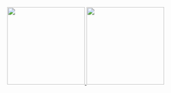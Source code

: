 
<div>
  <a href="https://github.com/GuiHenriques">
  <img height="180em" src="https://github-readme-stats.vercel.app/api?username=guihenriques&show_icons=true&theme=github_dark"/>
  <img height="180em" src="https://github-readme-stats.vercel.app/api/top-langs/?username=guihenriques&layout=compact&langs_count=7&theme=github_dark"/>
</div>

<!--
![Guilherme's GitHub stats](https://github-readme-stats.vercel.app/api?username=guihenriques&theme=react)
[![Top Langs](https://github-readme-stats.vercel.app/api/top-langs/?username=guihenriques&theme=react&langs_count=6&layout=compact)]

- 👋 Hi, I’m @GuiHenriques
- 👀 I’m interested in naps
- 🌱 I’m currently learning nothing
- 💞️ I’m not looking to collaborate with anything

Link to Readme Stats info: https://github.com/anuraghazra/github-readme-stats
best themes: react, github_dark, holi, transparent, vue_dark, shadow_green, nord
-->
